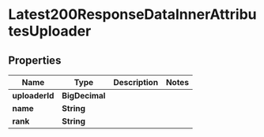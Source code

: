 

# Latest200ResponseDataInnerAttributesUploader


## Properties

| Name | Type | Description | Notes |
|------------ | ------------- | ------------- | -------------|
|**uploaderId** | **BigDecimal** |  |  |
|**name** | **String** |  |  |
|**rank** | **String** |  |  |



